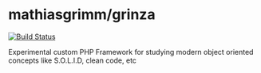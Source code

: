 # mathiasgrimm/grinza

<a href="https://travis-ci.org/mathiasgrimm/grinza"><img src="https://travis-ci.org/mathiasgrimm/grinza.svg" alt="Build Status"></a>


Experimental custom PHP Framework for studying modern object oriented concepts like S.O.L.I.D, clean code, etc

